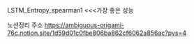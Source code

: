 LSTM_Entropy_spearman1 <<<가장 좋은 성능

노션정리 주소
https://ambiguous-origami-76c.notion.site/1d59d01c0fbe806ba862cf6062a856ac?pvs=4
